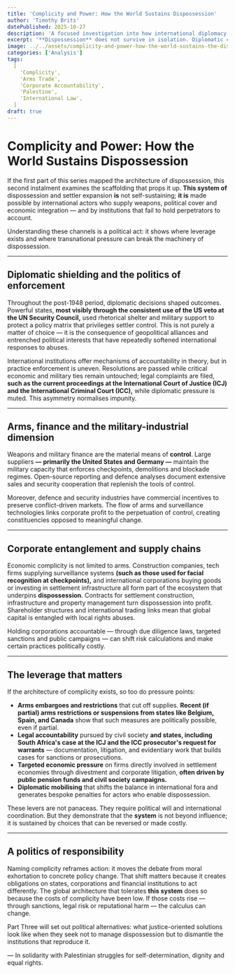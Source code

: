 ```yaml
---
title: 'Complicity and Power: How the World Sustains Dispossession'
author: 'Timothy Brits'
datePublished: 2025-10-27
description: 'A focused investigation into how international diplomacy, arms transfers, corporate ties and financial networks have enabled and prolonged Palestinian dispossession.'
excerpt: '**Dispossession** does not survive in isolation. Diplomatic cover, arms sales, corporate profit and international finance all help sustain a system of dispossession. This piece exposes those channels and names the forms of accountability that matter.'
image: ../../assets/complicity-and-power-how-the-world-sustains-the-dispossession.jpg
categories: ['Analysis']
tags:
  [
    'Complicity',
    'Arms Trade',
    'Corporate Accountability',
    'Palestine',
    'International Law',
  ]
draft: true
---
```


# Complicity and Power: How the World Sustains Dispossession

If the first part of this series mapped the architecture of dispossession, this second instalment examines the scaffolding that props it up. **This system of** dispossession and settler expansion **is** not self-sustaining; **it is** made possible by international actors who supply weapons, political cover and economic integration — and by institutions that fail to hold perpetrators to account.

Understanding these channels is a political act: it shows where leverage exists and where transnational pressure can break the machinery of dispossession.

---

## Diplomatic shielding and the politics of enforcement

Throughout the post-1948 period, diplomatic decisions shaped outcomes. Powerful states, **most visibly through the consistent use of the US veto at the UN Security Council,** used rhetorical shelter and military support to protect a policy matrix that privileges settler control. This is not purely a matter of choice — it is the consequence of geopolitical alliances and entrenched political interests that have repeatedly softened international responses to abuses.

International institutions offer mechanisms of accountability in theory, but in practice enforcement is uneven. Resolutions are passed while critical economic and military ties remain untouched; legal complaints are filed, **such as the current proceedings at the International Court of Justice (ICJ) and the International Criminal Court (ICC),** while diplomatic pressure is muted. This asymmetry normalises impunity.

---

## Arms, finance and the military-industrial dimension

Weapons and military finance are the material means of **control**. Large suppliers **— primarily the United States and Germany —** maintain the military capacity that enforces checkpoints, demolitions and blockade regimes. Open-source reporting and defence analyses document extensive sales and security cooperation that replenish the tools of control.

Moreover, defence and security industries have commercial incentives to preserve conflict-driven markets. The flow of arms and surveillance technologies links corporate profit to the perpetuation of control, creating constituencies opposed to meaningful change.

---

## Corporate entanglement and supply chains

Economic complicity is not limited to arms. Construction companies, tech firms supplying surveillance systems **(such as those used for facial recognition at checkpoints),** and international corporations buying goods or investing in settlement infrastructure all form part of the ecosystem that underpins **dispossession**. Contracts for settlement construction, infrastructure and property management turn dispossession into profit. Shareholder structures and international trading links mean that global capital is entangled with local rights abuses.

Holding corporations accountable — through due diligence laws, targeted sanctions and public campaigns — can shift risk calculations and make certain practices politically costly.

---

## The leverage that matters

If the architecture of complicity exists, so too do pressure points:

- **Arms embargoes and restrictions** that cut off supplies. **Recent (if partial) arms restrictions or suspensions from states like Belgium, Spain, and Canada** show that such measures are politically possible, even if partial.
- **Legal accountability** pursued by civil society **and states, including South Africa's case at the ICJ and the ICC prosecutor's request for warrants** — documentation, litigation, and evidentiary work that builds cases for sanctions or prosecutions.
- **Targeted economic pressure** on firms directly involved in settlement economies through divestment and corporate litigation, **often driven by public pension funds and civil society campaigns.**
- **Diplomatic mobilising** that shifts the balance in international fora and generates bespoke penalties for actors who enable dispossession.

These levers are not panaceas. They require political will and international coordination. But they demonstrate that the **system** is not beyond influence; it is sustained by choices that can be reversed or made costly.

---

## A politics of responsibility

Naming complicity reframes action: it moves the debate from moral exhortation to concrete policy change. That shift matters because it creates obligations on states, corporations and financial institutions to act differently. The global architecture that tolerates **this system** does so because the costs of complicity have been low. If those costs rise — through sanctions, legal risk or reputational harm — the calculus can change.

Part Three will set out political alternatives: what justice-oriented solutions look like when they seek not to manage dispossession but to dismantle the institutions that reproduce it.

— In solidarity with Palestinian struggles for self-determination, dignity and equal rights.
